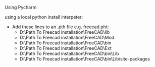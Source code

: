Using Pycharm

using a local python install interpeter:
- Add these lines to an .pth file e.g. freecad.pht:
  - D:\Path To Freecad installation\FreeCAD\lib
  - D:\Path To Freecad installation\FreeCAD\Mod
  - D:\Path To Freecad installation\FreeCAD\bin
  - D:\Path To Freecad installation\FreeCAD\Ext
  - D:\Path To Freecad installation\FreeCAD\bin\Lib
  - D:\Path To Freecad installation\FreeCAD\bin\Lib\site-packages